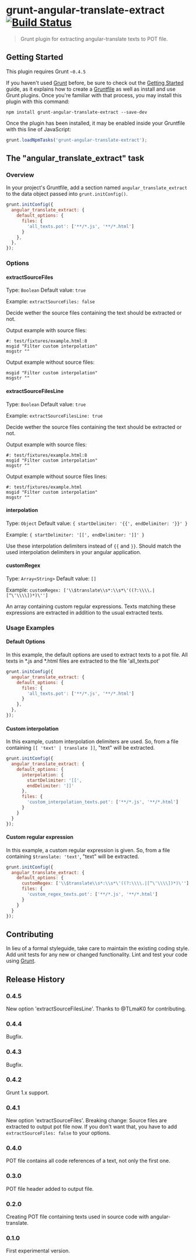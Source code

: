 # grunt-angular-translate-extract [![Build Status](https://travis-ci.org/pchorus/grunt-angular-translate-extract.svg?branch=master)](https://travis-ci.org/pchorus/grunt-angular-translate-extract)

> Grunt plugin for extracting angular-translate texts to POT file.

## Getting Started
This plugin requires Grunt `~0.4.5`

If you haven't used [Grunt](http://gruntjs.com/) before, be sure to check out the [Getting Started](http://gruntjs.com/getting-started) guide, as it explains how to create a [Gruntfile](http://gruntjs.com/sample-gruntfile) as well as install and use Grunt plugins. Once you're familiar with that process, you may install this plugin with this command:

```shell
npm install grunt-angular-translate-extract --save-dev
```

Once the plugin has been installed, it may be enabled inside your Gruntfile with this line of JavaScript:

```js
grunt.loadNpmTasks('grunt-angular-translate-extract');
```

## The "angular_translate_extract" task

### Overview
In your project's Gruntfile, add a section named `angular_translate_extract` to the data object passed into `grunt.initConfig()`.

```js
grunt.initConfig({
  angular_translate_extract: {
    default_options: {
      files: {
        'all_texts.pot': ['**/*.js', '**/*.html']
      }
    },
  },
});
```

### Options

#### extractSourceFiles
Type: `Boolean`
Default value: `true`

Example: `extractSourceFiles: false`

Decide wether the source files containing the text should be extracted or not.

Output example with source files:
```
#: test/fixtures/example.html:8
msgid "Filter custom interpolation"
msgstr ""
```

Output example without source files:
```
msgid "Filter custom interpolation"
msgstr ""
```

#### extractSourceFilesLine
Type: `Boolean`
Default value: `true`

Example: `extractSourceFilesLine: true`

Decide wether the source files containing the text should be extracted or not.

Output example with source files:
```
#: test/fixtures/example.html:8
msgid "Filter custom interpolation"
msgstr ""
```

Output example without source files lines:
```
#: test/fixtures/example.html
msgid "Filter custom interpolation"
msgstr ""
```

#### interpolation
Type: `Object`
Default value: `{ startDelimiter: '{{', endDelimiter: '}}' }`

Example: `{ startDelimiter: '[[', endDelimiter: ']]' }`

Use these interpolation delimiters instead of `{{` and `}}`. Should match the used interpolation delimiters in your angular application.

#### customRegex
Type: `Array<String>`
Default value: `[]`

Example: `customRegex: ['\\$translate\\s*:\\s*\'((?:\\\\.|[^\'\\\\])*)\'']`

An array containing custom regular expressions. Texts matching these expressions are extracted in addition to the usual extracted texts.

### Usage Examples

#### Default Options
In this example, the default options are used to extract texts to a pot file. All texts in *.js and *.html files are extracted to the file 'all_texts.pot'

```js
grunt.initConfig({
  angular_translate_extract: {
    default_options: {
      files: {
        'all_texts.pot': ['**/*.js', '**/*.html']
      }
    },
  },
});
```

#### Custom interpolation
In this example, custom interpolation delimiters are used. So, from a file containing `[[ 'text' | translate ]]`, "text" will be extracted.

```js
grunt.initConfig({
  angular_translate_extract: {
    default_options: {
      interpolation: {
        startDelimiter: '[[',
        endDelimiter: ']]'
      },
      files: {
        'custom_interpolation_texts.pot': ['**/*.js', '**/*.html']
      }
    }
  }
});
```

#### Custom regular expression
In this example, a custom regular expression is given. So, from a file containing `$translate: 'text'`, "text" will be extracted.

```js
grunt.initConfig({
  angular_translate_extract: {
    default_options: {
      customRegex: ['\\$translate\\s*:\\s*\'((?:\\\\.|[^\'\\\\])*)\''],
      files: {
        'custom_regex_texts.pot': ['**/*.js', '**/*.html']
      }
    }
  }
});
```

## Contributing
In lieu of a formal styleguide, take care to maintain the existing coding style. Add unit tests for any new or changed functionality. Lint and test your code using [Grunt](http://gruntjs.com/).

## Release History
### 0.4.5
New option 'extractSourceFilesLine'.
Thanks to @TLmaK0 for contributing.

### 0.4.4
Bugfix.

### 0.4.3
Bugfix.

### 0.4.2
Grunt 1.x support.

### 0.4.1
New option 'extractSourceFiles'.
Breaking change: Source files are extracted to output pot file now. If you don't want that, you have to add `extractSourceFiles: false` to your options.

### 0.4.0
POT file contains all code references of a text, not only the first one.

### 0.3.0
POT file header added to output file.

### 0.2.0
Creating POT file containing texts used in source code with angular-translate.

### 0.1.0
First experimental version.
